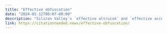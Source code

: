 ```yaml
---
title: "Effective obfuscation"
date: "2024-01-12T00:07-08:00"
description: "Silicon Valley`s `effective altruism` and `effective accelerationism` only give a thin philosophical veneer to the industry`s same old impulses."
link: https://citationneeded.news/effective-obfuscation/
---
```


